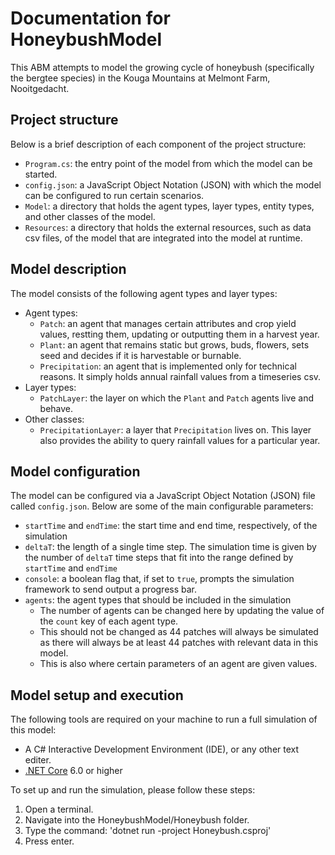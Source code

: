 # Documentation for HoneybushModel

This ABM attempts to model the growing cycle of honeybush (specifically the bergtee species) in the Kouga Mountains at Melmont Farm, Nooitgedacht. 

## Project structure

Below is a brief description of each component of the project structure:

- `Program.cs`: the entry point of the model from which the model can be started. 
- `config.json`: a JavaScript Object Notation (JSON) with which the model can be configured to run certain scenarios. 
- `Model`: a directory that holds the agent types, layer types, entity types, and other classes of the model. 
- `Resources`: a directory that holds the external resources, such as data csv files, of the model that are integrated into the model at runtime. 

## Model description

The model consists of the following agent types and layer types:

- Agent types:
  - `Patch`: an agent that manages certain attributes and crop yield values, restting them, updating or outputting them in a harvest year. 
  - `Plant`: an agent that remains static but grows, buds, flowers, sets seed and decides if it is harvestable or burnable.
  - `Precipitation`: an agent that is implemented only for technical reasons. It simply holds annual rainfall values from a timeseries csv.
- Layer types:
  - `PatchLayer`: the layer on which the `Plant` and `Patch` agents live and behave.
- Other classes:
  - `PrecipitationLayer`: a layer that `Precipitation` lives on. This layer also provides the ability to query rainfall values for a particular year.

## Model configuration

The model can be configured via a JavaScript Object Notation (JSON) file called `config.json`. Below are some of the main configurable parameters:

- `startTime` and `endTime`: the start time and end time, respectively, of the simulation
- `deltaT`: the length of a single time step. The simulation time is given by the number of `deltaT` time steps that fit into the range defined by `startTime` and `endTime`
- `console`: a boolean flag that, if set to `true`, prompts the simulation framework to send output a progress bar.
- `agents`: the agent types that should be included in the simulation
  - The number of agents can be changed here by updating the value of the `count` key of each agent type. 
  - This should not be changed as 44 patches will always be simulated as there will always be at least 44 patches with relevant data in this model.
  - This is also where certain parameters of an agent are given values. 

## Model setup and execution

The following tools are required on your machine to run a full simulation of this model:

- A C# Interactive Development Environment (IDE), or any other text editer. 
- [.NET Core](https://dotnet.microsoft.com/en-us/download) 6.0 or higher

To set up and run the simulation, please follow these steps:

1. Open a terminal.
2. Navigate into the HoneybushModel/Honeybush folder.
3. Type the command: 'dotnet run -project Honeybush.csproj'
4. Press enter. 
